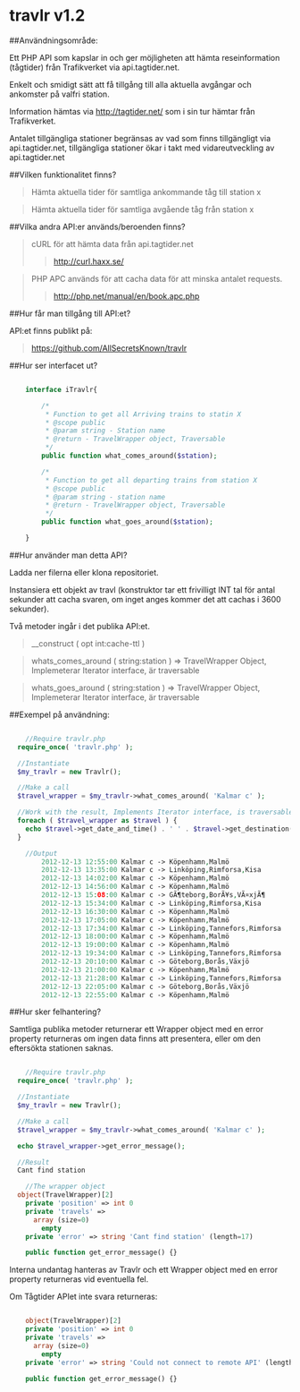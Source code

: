 travlr v1.2
======
##Användningsområde:

Ett PHP API som kapslar in och ger möjligheten att hämta reseinformation (tågtider) från Trafikverket via api.tagtider.net.

Enkelt och smidigt sätt att få tillgång till alla aktuella avgångar och ankomster på valfri station.

Information hämtas via http://tagtider.net/ som i sin tur hämtar från Trafikverket.

Antalet tillgängliga stationer begränsas av vad som finns tillgängligt via api.tagtider.net, tillgängliga stationer ökar i takt med vidareutveckling av api.tagtider.net <br />


##Vilken funktionalitet finns?

>Hämta aktuella tider för samtliga ankommande tåg till station x

>Hämta aktuella tider för samtliga avgående tåg från station x

##Vilka andra API:er används/beroenden finns?

>cURL för att hämta data från api.tagtider.net
>>http://curl.haxx.se/

>PHP APC används för att cacha data för att minska antalet requests.
>>http://php.net/manual/en/book.apc.php

##Hur får man tillgång till API:et?

API:et finns publikt på:

>https://github.com/AllSecretsKnown/travlr

##Hur ser interfacet ut?

```php

	interface iTravlr{

		/*
    	 * Function to get all Arriving trains to statin X
    	 * @scope public
    	 * @param string - Station name
    	 * @return - TravelWrapper object, Traversable
    	 */
    	public function what_comes_around($station);

    	/*
    	 * Function to get all departing trains from station X
    	 * @scope public
    	 * @param string - station name
    	 * @return - TravelWrapper object, Traversable
    	 */
    	public function what_goes_around($station);

	}

```

##Hur använder man detta API?

Ladda ner filerna eller klona repositoriet.

Instansiera ett objekt av travl (konstruktor tar ett frivilligt INT tal för antal sekunder att cacha svaren, om inget anges kommer det att cachas i 3600 sekunder).

Två metoder ingår i det publika API:et.

>__construct				( opt int:cache-ttl )

>whats_comes_around (	string:station	) =>		TravelWrapper Object, Implemeterar Iterator interface, är traversable

>whats_goes_around	(	string:station	) =>		TravelWrapper Object, Implemeterar Iterator interface, är traversable


##Exempel på användning:
```php

	//Require travlr.php
  require_once( 'travlr.php' );

  //Instantiate
  $my_travlr = new Travlr();

  //Make a call
  $travel_wrapper = $my_travlr->what_comes_around( 'Kalmar c' );

  //Work with the result, Implements Iterator interface, is traversable
  foreach ( $travel_wrapper as $travel ) {
  	echo $travel->get_date_and_time() . ' ' . $travel->get_destination() . ' -> ' . $travel->get_origin() . '<br>';
  }

	//Output
		2012-12-13 12:55:00 Kalmar c -> Köpenhamn,Malmö
		2012-12-13 13:35:00 Kalmar c -> Linköping,Rimforsa,Kisa
		2012-12-13 14:02:00 Kalmar c -> Köpenhamn,Malmö
		2012-12-13 14:56:00 Kalmar c -> Köpenhamn,Malmö
		2012-12-13 15:08:00 Kalmar c -> GÃ¶teborg,BorÃ¥s,VÃ¤xjÃ¶
		2012-12-13 15:34:00 Kalmar c -> Linköping,Rimforsa,Kisa
		2012-12-13 16:30:00 Kalmar c -> Köpenhamn,Malmö
		2012-12-13 17:05:00 Kalmar c -> Köpenhamn,Malmö
		2012-12-13 17:34:00 Kalmar c -> Linköping,Tannefors,Rimforsa
		2012-12-13 18:00:00 Kalmar c -> Köpenhamn,Malmö
		2012-12-13 19:00:00 Kalmar c -> Köpenhamn,Malmö
		2012-12-13 19:34:00 Kalmar c -> Linköping,Tannefors,Rimforsa
		2012-12-13 20:10:00 Kalmar c -> Göteborg,Borås,Växjö
		2012-12-13 21:00:00 Kalmar c -> Köpenhamn,Malmö
		2012-12-13 21:28:00 Kalmar c -> Linköping,Tannefors,Rimforsa
		2012-12-13 22:05:00 Kalmar c -> Göteborg,Borås,Växjö
		2012-12-13 22:55:00 Kalmar c -> Köpenhamn,Malmö

```

##Hur sker felhantering?

Samtliga publika metoder returnerar ett Wrapper object med en error property returneras om ingen data finns att presentera, eller om den eftersökta stationen saknas.

```php

	//Require travlr.php
  require_once( 'travlr.php' );

  //Instantiate
  $my_travlr = new Travlr();

  //Make a call
  $travel_wrapper = $my_travlr->what_comes_around( 'Kalmar c' );

  echo $travel_wrapper->get_error_message();

  //Result
  Cant find station

	//The wrapper object
  object(TravelWrapper)[2]
    private 'position' => int 0
    private 'travels' =>
      array (size=0)
        empty
    private 'error' => string 'Cant find station' (length=17)

	public function get_error_message() {}

```

Interna undantag hanteras av Travlr och ett Wrapper object med en error property returneras vid eventuella fel.

Om Tågtider APIet inte svara returneras:

```php

	object(TravelWrapper)[2]
    private 'position' => int 0
    private 'travels' =>
      array (size=0)
        empty
    private 'error' => string 'Could not connect to remote API' (length=31)

    public function get_error_message() {}
```
